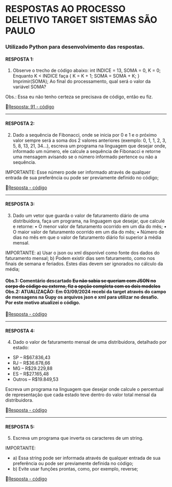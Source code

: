 # RESPOSTAS AO PROCESSO DELETIVO TARGET SISTEMAS SÃO PAULO

### Utilizado Python para desenvolvimento das respostas.

#### RESPOSTA 1: 
1) Observe o trecho de código abaixo:
int INDICE = 13, SOMA = 0, K = 0;
Enquanto K < INDICE faça { K = K + 1; SOMA = SOMA + K; } Imprimir(SOMA);
Ao final do processamento, qual será o valor da variável SOMA?

Obs.: Essa eu não tenho certeza se precisava de código, então eu fiz.

🚩[Resposta: 91 - código](Resposta_1.py)

___
#### RESPOSTA 2: 
2) Dado a sequência de Fibonacci, onde se inicia por 0 e 1 e o próximo valor sempre
   será a soma dos 2 valores anteriores (exemplo: 0, 1, 1, 2, 3, 5, 8, 13, 21, 34...),
   escreva um programa na linguagem que desejar onde, informado um número, ele calcule
   a sequência de Fibonacci e retorne uma mensagem avisando se o número informado
   pertence ou não a sequência.
   
IMPORTANTE: Esse número pode ser informado através de qualquer entrada de sua preferência ou pode ser previamente definido no código;

🚩[Resposta - código](Resposta_2.py)

___
#### RESPOSTA 3:
3) Dado um vetor que guarda o valor de faturamento diário de uma distribuidora, faça um programa, na linguagem que desejar, que calcule e retorne:
• O menor valor de faturamento ocorrido em um dia do mês;
• O maior valor de faturamento ocorrido em um dia do mês;
• Número de dias no mês em que o valor de faturamento diário foi superior à média mensal.

IMPORTANTE:
a) Usar o json ou xml disponível como fonte dos dados do faturamento mensal;
b) Podem existir dias sem faturamento, como nos finais de semana e feriados. Estes dias devem ser ignorados no cálculo da média;

#### Obs.1: Comentário descartado ~~Eu não sabia se queriam com JSON no corpo do código ou externo, fiz a opção completa com os dois modelos~~ <br> Obs.2: ATUALIZAÇÃO: Em 03/09/2024 recebi da target através do campo de mensagens na Gupy os arquivos json e xml para utilizar no desafio. Por este motivo atualizei o código. <br>


🚩[Resposta - código](Resposta_3.py)

___
#### RESPOSTA 4: 
4) Dado o valor de faturamento mensal de uma distribuidora, detalhado por estado:
* SP – R$67.836,43
* RJ – R$36.678,66
* MG – R$29.229,88
* ES – R$27.165,48
* Outros – R$19.849,53

Escreva um programa na linguagem que desejar onde calcule o percentual de representação que cada estado teve dentro do valor total mensal da distribuidora.  

🚩[Resposta - código](Resposta_4.py)

___
#### RESPOSTA 5: 
5) Escreva um programa que inverta os caracteres de um string.

IMPORTANTE:
* a) Essa string pode ser informada através de qualquer entrada de sua preferência ou pode ser previamente definida no código;
* b) Evite usar funções prontas, como, por exemplo, reverse;

🚩[Resposta - código](Resposta_5.py)
